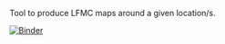 Tool to produce LFMC maps around a given location/s.

[![Binder](https://mybinder.org/badge_logo.svg)](https://mybinder.org/v2/gh/ikotzur/lfmc_maps/HEAD?urlpath=%2Fdoc%2Ftree%2Fmap_compute_fmc.ipynb)
